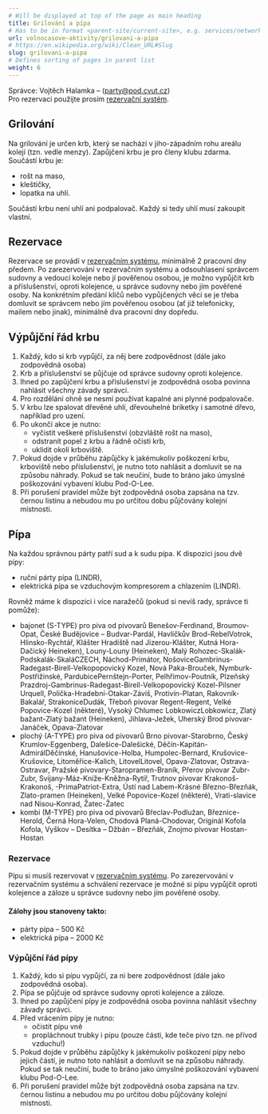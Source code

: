 ```yaml
---
# Will be displayed at top of the page as main heading
title: Grilování a pípa
# Has to be in format <parent-site/current-site>, e.g. services/network (notice missing slash at the beginning)
url: volnocasove-aktivity/grilovani-a-pipa
# https://en.wikipedia.org/wiki/Clean_URL#Slug
slug: grilovani-a-pipa
# Defines sorting of pages in parent list
weight: 6
---
```


Správce: Vojtěch Halamka – (party@pod.cvut.cz)  
Pro rezervaci použijte prosím [rezervační systém](https://docs.google.com/spreadsheets/d/1hPCFDFbPxdn3RhRlOrVNSJ3h69W_v7PSt7fB9bMl78Q/edit#gid=0).

## Grilování

Na grilování je určen krb, který se nachází v jiho-západním rohu areálu kolejí (tzn. vedle menzy). Zapůjčení krbu je pro členy klubu zdarma. Součástí krbu je:

- rošt na maso,
- kleštičky,
- lopatka na uhlí.

Součástí krbu není uhlí ani podpalovač. Každý si tedy uhlí musí zakoupit vlastní.

## Rezervace

Rezervace se provádí v [rezervačním systému](https://docs.google.com/spreadsheets/d/1hPCFDFbPxdn3RhRlOrVNSJ3h69W_v7PSt7fB9bMl78Q/edit#gid=0), minimálně 2 pracovní dny předem. Po zarezervování v rezervačním systému a odsouhlasení správcem sudovny a vedoucí koleje nebo jí pověřenou osobou, je možno vypůjčit krb a příslušenství, oproti kolejence, u správce sudovny nebo jím pověřené osoby. Na konkrétním předání klíčů nebo vypůjčených věcí se je třeba domluvit se správcem nebo jím pověřenou osobou (ať již telefonicky, mailem nebo jinak), minimálně dva pracovní dny dopředu.

## Výpůjční řád krbu

1. Každý, kdo si krb vypůjčí, za něj bere zodpovědnost (dále jako zodpovědná osoba)
2. Krb a příslušenství se půjčuje od správce sudovny oproti kolejence.
3. Ihned po zapůjčení krbu a příslušenství je zodpovědná osoba povinna nahlásit všechny závady správci.
4. Pro rozdělání ohně se nesmí používat kapalné ani plynné podpalovače.
5. V krbu lze spalovat dřevěné uhlí, dřevouhelné briketky i samotné dřevo, například pro uzení.
6. Po ukončí akce je nutno:
   - vyčistit veškeré příslušenství (obzvláště rošt na maso),
   - odstranit popel z krbu a řádně očisti krb,
   - uklidit okolí krboviště.
7. Pokud dojde v průběhu zápůjčky k jakémukoliv poškození krbu, krboviště nebo příslušenství, je nutno toto nahlásit a domluvit se na způsobu náhrady. Pokud se tak neučiní, bude to bráno jako úmyslné poškozování vybavení klubu Pod-O-Lee.
8. Při porušení pravidel může být zodpovědná osoba zapsána na tzv. černou listinu a nebudou mu po určitou dobu půjčovány kolejní místnosti.

## Pípa

Na každou správnou párty patří sud a k sudu pípa. K dispozici jsou dvě pípy:

- ruční párty pípa (LINDR),
- elektrická pípa se vzduchovým kompresorem a chlazením (LINDR).

Rovněž máme k dispozici i více naražečů (pokud si nevíš rady, správce ti pomůže):

- bajonet (S-TYPE) pro piva od pivovarů Benešov-Ferdinand, Broumov-Opat, České Budějovice – Budvar-Pardál, Havlíčkův Brod-RebelVotrok, Hlinsko-Rychtář, Klášter Hradiště nad Jizerou-Klášter, Kutná Hora-Dačický Heineken), Louny-Louny (Heineken), Malý Rohozec-Skalák-Podskalák-SkaláCZECH, Náchod-Primátor, NošoviceGambrinus-Radegast-Birell-Velkopopovický Kozel, Nová Paka-Brouček, Nymburk-Postřižinské, PardubicePernštejn-Porter, Pelhřimov-Poutník, Plzeňský Prazdroj-Gambrinus-Radegast-Birell-Velkopopovický Kozel-Pilsner Urquell, Polička-Hradební-Otakar-Záviš, Protivín-Platan, Rakovník-Bakalář, StrakoniceDudák, Třeboň pivovar Regent-Regent, Velké Popovice-Kozel (některé), Vysoký Chlumec LobkowiczLobkowicz, Zlatý bažant-Zlatý bažant (Heineken), Jihlava-Ježek, Uherský Brod pivovar-Janáček, Opava-Zlatovar
- plochý (A-TYPE) pro piva od pivovarů Brno pivovar-Starobrno, Český Krumlov-Eggenberg, Dalešice-Dalešické, Děčín-Kapitán-AdmirálDěčínské, Hanušovice-Holba, Humpolec-Bernard, Krušovice-Krušovice, Litoměřice-Kalich, LitovelLitovel, Opava-Zlatovar, Ostrava-Ostravar, Pražské pivovary-Staropramen-Braník, Přerov pivovar Zubr-Zubr, Svijany-Máz-Kníže-Kněžna-Rytíř, Trutnov pivovar Krakonoš-Krakonoš, -PrimaPatriot-Extra, Ústí nad Labem-Krásné Březno-Březňák, Zlato-pramen (Heineken), Velké Popovice-Kozel (některé), Vrati-slavice nad Nisou-Konrad, Žatec-Žatec
- kombi (M-TYPE) pro piva od pivovarů Břeclav-Podlužan, Březnice-Herold, Černá Hora-Velen, Chodová Planá-Chodovar, Originál Kofola Kofola, Vyškov – Desítka – Džbán – Březňák, Znojmo pivovar Hostan-Hostan

### Rezervace

Pípu si musíš rezervovat v [rezervačním systému](https://docs.google.com/spreadsheets/d/1hPCFDFbPxdn3RhRlOrVNSJ3h69W_v7PSt7fB9bMl78Q/edit#gid=0). Po zarezervování v rezervačním systému a schválení rezervace je možné si pípu vypůjčit oproti kolejence a záloze u správce sudovny nebo jím pověřené osoby.

#### Zálohy jsou stanoveny takto:

- párty pípa – 500 Kč
- elektrická pípa – 2000 Kč

### Výpůjční řád pípy

1. Každý, kdo si pípu vypůjčí, za ni bere zodpovědnost (dále jako zodpovědná osoba).
2. Pípa se půjčuje od správce sudovny oproti kolejence a záloze.
3. Ihned po zapůjčení pípy je zodpovědná osoba povinna nahlásit všechny závady správci.
4. Před vrácením pípy je nutno:
   - očistit pípu vně
   - propláchnout trubky i pípu (pouze části, kde teče pivo tzn. ne přívod vzduchu!)
5. Pokud dojde v průběhu zápůjčky k jakémukoliv poškození pípy nebo jejich částí, je nutno toto nahlásit a domluvit se na způsobu náhrady. Pokud se tak neučiní, bude to bráno jako úmyslné poškozování vybavení klubu Pod-O-Lee.
6. Při porušení pravidel může být zodpovědná osoba zapsána na tzv. černou listinu a nebudou mu po určitou dobu půjčovány kolejní místnosti.
